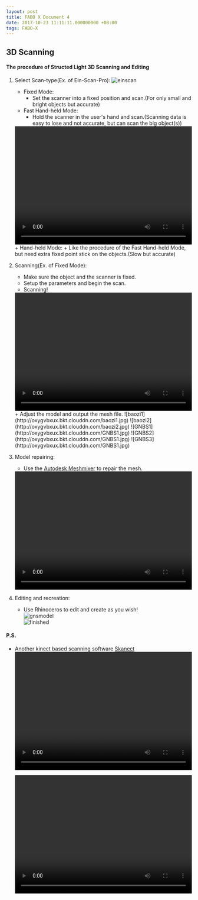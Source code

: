 ```yaml
---
layout: post  
title: FABO X Document 4
date: 2017-10-23 11:11:11.000000000 +08:00  
tags: FABO-X  
---
```


## 3D Scanning
#### The procedure of Structed Light 3D Scanning and Editing
1. Select Scan-type(Ex. of Ein-Scan-Pro):
	![einscan](http://oxygvbxux.bkt.clouddn.com/einscan1.jpg)
	+ Fixed Mode: 
		+ Set the scanner into a fixed position and scan.(For only small and bright objects but accurate)
	+ Fast Hand-held Mode: 
		+ Hold the scanner in the user's hand and scan.(Scanning data is easy to lose and not accurate, but can scan the big object(s))
	<video width="480" align = "center" border ="1" height="320" preload="auto"  controls>
		<source src="http://oxygvbxux.bkt.clouddn.com/hand-held1.m4v">
	</video>
	+ Hand-held Mode:
		+ Like the procedure of the Fast Hand-held Mode, but need extra fixed point stick on the objects.(Slow but accurate)

2. Scanning(Ex. of Fixed Mode):
	+ Make sure the object and the scanner is fixed.
	+ Setup the parameters and begin the scan.
	+ Scanning!  
	<video width="480" align = "center" border ="1" height="320"  autoplay="autoplay"  preload="auto" loop="loop"   controls>
		<source src="http://oxygvbxux.bkt.clouddn.com/scanning.m4v">
	</video>
	+ Adjust the model and output the mesh file.  
	![baozi1](http://oxygvbxux.bkt.clouddn.com/baozi1.jpg)
	![baozi2](http://oxygvbxux.bkt.clouddn.com/baozi2.jpg)
	![GNBS1](http://oxygvbxux.bkt.clouddn.com/GNBS1.jpg)  
	![GNBS2](http://oxygvbxux.bkt.clouddn.com/GNBS1.jpg)  
	![GNBS3](http://oxygvbxux.bkt.clouddn.com/GNBS1.jpg)  

3. Model repairing:
	+ Use the [Autodesk Meshmixer](www.meshmixer.com) to repair the mesh.
	<video width="480" align = "center" border ="1" height="320"  preload="auto"  controls>
		<source src="http://oxygvbxux.bkt.clouddn.com/meshmixer.m4v">
	</video>
	
4. Editing and recreation:
	+ Use Rhinoceros to edit and create as you wish!  
	![gnsmodel](http://oxygvbxux.bkt.clouddn.com/gnsmodel.jpeg)  
	![finished](http://oxygvbxux.bkt.clouddn.com/finished.jpeg)
	
#### P.S.
+ Another kinect based scanning software [Skanect](skanect.occipital.com/)
	 <video width="480" align = "center" height="320"  preload="auto" controls>
		<source src="http://oxygvbxux.bkt.clouddn.com/skanecting.m4v">
	</video>
	
	<video width="480" align = "center" border ="1" height="320" preload="auto"  controls>
		<source src="http://oxygvbxux.bkt.clouddn.com/skanect.m4v">
	</video>  
	
		
	